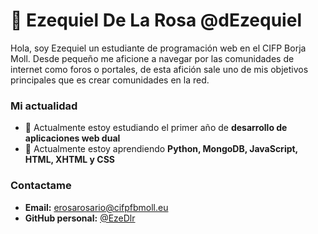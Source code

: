 # :wave: Ezequiel De La Rosa @dEzequiel

Hola, soy Ezequiel un estudiante de programación web en el CIFP Borja Moll. Desde pequeño me aficione a navegar por las comunidades de internet como foros o portales, de esta afición sale uno de mis objetivos principales que es crear comunidades en la red.

### Mi actualidad

* :notebook: Actualmente estoy estudiando el primer año de **desarrollo de aplicaciones web dual**
* :seedling: Actualmente estoy aprendiendo **Python, MongoDB, JavaScript, HTML, XHTML y CSS**

### Contactame

* **Email:** erosarosario@cifpfbmoll.eu
* **GitHub personal:** [@EzeDlr](https://github.com/EzeDlr)



